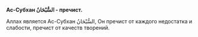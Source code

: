 **Ас-Субхан السُّبْحَانُ - пречист.**  

Аллах является Ас-Субхан السُّبْحَانُ, Он пречист от каждого недостатка и слабости, пречист от качеств творений.